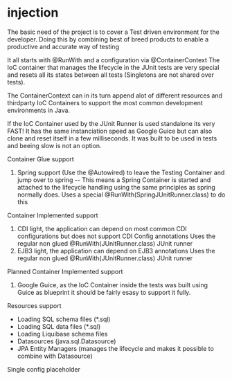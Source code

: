 # injection
The basic need of the project is to cover a Test driven environment for the developer. 
Doing this by combining best of breed products to enable a productive and accurate way of testing 

It all starts with @RunWith and a configuration via @ContainerContext
The IoC container that manages the lifecycle in the JUnit tests are very special and resets all its states between all tests (Singletons are not shared over tests).

The ContainerContext can in its turn append alot of different resources and thirdparty IoC Containers to support the most common development environments in Java.

If the IoC Container used by the JUnit Runner is used standalone its very FAST! 
It has the same instanciation speed as Google Guice but can also clone and reset itself in a few milliseconds.
It was built to be used in tests and beeing slow is not an option.

Container Glue support
1. Spring support (Use the @Autowired) to leave the Testing Container and jump over to spring
-- This means a Spring Container is started and attached to the lifecycle handling using the same principles as spring normally does.
Uses a special @RunWith(SpringJUnitRunner.class) to do this

Container Implemented support
1. CDI light, the application can depend on most common CDI configurations but does not support CDI Config annotations
Uses the regular non glued @RunWith(JUnitRunner.class) JUnit runner
2. EJB3 light, the application can depend on EJB3 annotations
Uses the regular non glued @RunWith(JUnitRunner.class) JUnit runner

Planned Container Implemented support
1. Google Guice, as the IoC Container inside the tests was built using Guice as blueprint it should be fairly esasy to support it fully.

Resources support
- Loading SQL schema files (*.sql)
- Loading SQL data files (*.sql)
- Loading Liquibase schema files
- Datasources (java.sql.Datasource)
- JPA Entity Managers (manages the lifecycle and makes it possible to combine with Datasource)

Single config placeholder
